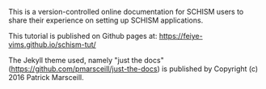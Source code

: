 This is a version-controlled online documentation for SCHISM users to share their experience on setting up SCHISM applications.

This tutorial is published on Github pages at: https://feiye-vims.github.io/schism-tut/

The Jekyll theme used, namely "just the docs" (https://github.com/pmarsceill/just-the-docs) is published by Copyright (c) 2016 Patrick Marsceill.


